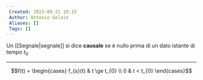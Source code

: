 ```yaml
---
 Created: 2023-09-21 10:15
 Author: Antonio Gelain
 Aliases: []
 Tags: []
---
```


Un [[Segnale|segnale]] si dice **causale** se è nullo prima di un dato istante di tempo $t_{0}$

---

$$f(t) = \begin{cases}
f_{s}(t) & t \ge t_{0} \\
0 & t < t_{0}
\end{cases}$$